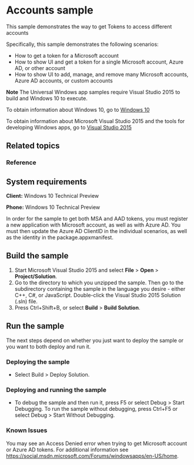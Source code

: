 # Accounts sample

This sample demonstrates the way to get Tokens to access different accounts 

Specifically, this sample demonstrates the following scenarios:

-   How to get a token for a Microsoft account
-   How to show UI and get a token for a single Microsoft account, Azure AD, or other account
-   How to show UI to add, manage, and remove many Microsoft accounts, Azure AD accounts, or custom accounts

**Note** The Universal Windows app samples require Visual Studio 2015 to build and Windows 10 to execute.
 
To obtain information about Windows 10, go to [Windows 10](http://go.microsoft.com/fwlink/?LinkID=532421)

To obtain information about Microsoft Visual Studio 2015 and the tools for developing Windows apps, go to [Visual Studio 2015](http://go.microsoft.com/fwlink/?LinkID=532422)

## Related topics

### Reference

## System requirements

**Client:** Windows 10 Technical Preview

**Phone:** Windows 10 Technical Preview

In order for the sample to get both MSA and AAD tokens, you must register a new application with Microsoft account, as well as with Azure AD.
You must then update the Azure AD ClientID in the individual scenarios, as well as the identity in the package.appxmanifest.

## Build the sample

1. Start Microsoft Visual Studio 2015 and select **File** \> **Open** \> **Project/Solution**.
2. Go to the directory to which you unzipped the sample. Then go to the subdirectory containing the sample in the language you desire - either C++, C#, or JavaScript. Double-click the Visual Studio 2015 Solution (.sln) file. 
3. Press Ctrl+Shift+B, or select **Build** \> **Build Solution**. 

## Run the sample

The next steps depend on whether you just want to deploy the sample or you want to both deploy and run it.

### Deploying the sample

- Select Build > Deploy Solution. 

### Deploying and running the sample

- To debug the sample and then run it, press F5 or select Debug >  Start Debugging. To run the sample without debugging, press Ctrl+F5 or select Debug > Start Without Debugging. 

### Known Issues

You may see an Access Denied error when trying to get Microsoft account or Azure AD tokens. For additional information see https://social.msdn.microsoft.com/Forums/windowsapps/en-US/home.


